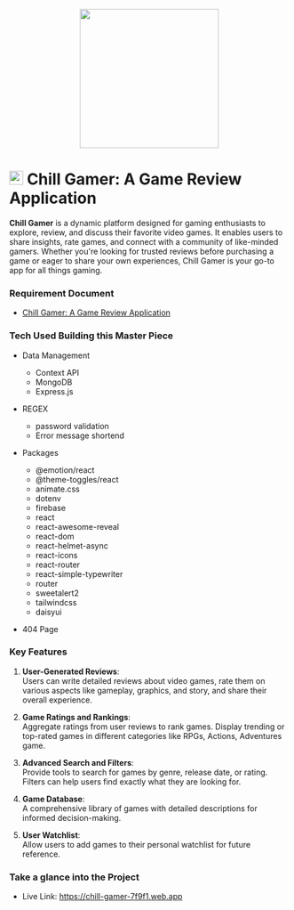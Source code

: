<p align="center"><img src="./src/assets/favicon.png" height="250px"></p>

# <img src="./src/assets/favicon.png" height="25px"> Chill Gamer: A Game Review Application

**Chill Gamer** is a dynamic platform designed for gaming enthusiasts to explore, review, and discuss their favorite video games. It enables users to share insights, rate games, and connect with a community of like-minded gamers. Whether you're looking for trusted reviews before purchasing a game or eager to share your own experiences, Chill Gamer is your go-to app for all things gaming.

### Requirement Document

-   <a href="https://drive.google.com/file/d/1-0VpNQmX2EAECcn0gPyezexsFjc8rcVs/view?usp=sharing">Chill Gamer: A Game Review Application</a>

### Tech Used Building this Master Piece

-   Data Management

    -   Context API
    -   MongoDB
    -   Express.js

-   REGEX

    -   password validation
    -   Error message shortend

-   Packages

    -   @emotion/react
    -   @theme-toggles/react
    -   animate.css
    -   dotenv
    -   firebase
    -   react
    -   react-awesome-reveal
    -   react-dom
    -   react-helmet-async
    -   react-icons
    -   react-router
    -   react-simple-typewriter
    -   router
    -   sweetalert2
    -   tailwindcss
    -   daisyui

-   404 Page

### Key Features

1. **User-Generated Reviews**:  
   Users can write detailed reviews about video games, rate them on various aspects like gameplay, graphics, and story, and share their overall experience.

2. **Game Ratings and Rankings**:  
   Aggregate ratings from user reviews to rank games. Display trending or top-rated games in different categories like RPGs, Actions, Adventures game.

3. **Advanced Search and Filters**:  
   Provide tools to search for games by genre, release date, or rating. Filters can help users find exactly what they are looking for.

4. **Game Database**:  
   A comprehensive library of games with detailed descriptions for informed decision-making.

5. **User Watchlist**:  
   Allow users to add games to their personal watchlist for future reference.

### Take a glance into the Project

-   Live Link: <https://chill-gamer-7f9f1.web.app>
